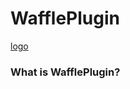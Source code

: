 # WafflePlugin
[logo](https://github.com/TendelTWeb/WafflePlugin/blob/master/logo.svg)
### What is WafflePlugin?
